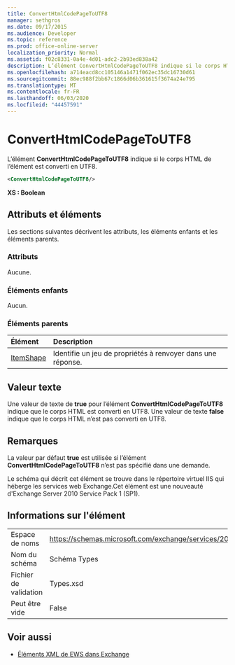 ```yaml
---
title: ConvertHtmlCodePageToUTF8
manager: sethgros
ms.date: 09/17/2015
ms.audience: Developer
ms.topic: reference
ms.prod: office-online-server
localization_priority: Normal
ms.assetid: f02c8331-0a4e-4d01-adc2-2b93ed838a42
description: L’élément ConvertHtmlCodePageToUTF8 indique si le corps HTML de l’élément est converti en UTF8.
ms.openlocfilehash: a714eacd8cc105146a1471f062ec35dc16730d61
ms.sourcegitcommit: 88ec988f2bb67c1866d06b361615f3674a24e795
ms.translationtype: MT
ms.contentlocale: fr-FR
ms.lasthandoff: 06/03/2020
ms.locfileid: "44457591"
---
```

# <a name="converthtmlcodepagetoutf8"></a>ConvertHtmlCodePageToUTF8

L’élément **ConvertHtmlCodePageToUTF8** indique si le corps HTML de l’élément est converti en UTF8. 
  
```XML
<ConvertHtmlCodePageToUTF8/>
```

 **XS : Boolean**
## <a name="attributes-and-elements"></a>Attributs et éléments

Les sections suivantes décrivent les attributs, les éléments enfants et les éléments parents.
  
### <a name="attributes"></a>Attributs

Aucune.
  
### <a name="child-elements"></a>Éléments enfants

Aucun.
  
### <a name="parent-elements"></a>Éléments parents

|**Élément**|**Description**|
|:-----|:-----|
|[ItemShape](itemshape.md) <br/> |Identifie un jeu de propriétés à renvoyer dans une réponse.  <br/> |
   
## <a name="text-value"></a>Valeur texte

Une valeur de texte de **true** pour l’élément **ConvertHtmlCodePageToUTF8** indique que le corps HTML est converti en UTF8. Une valeur de texte **false** indique que le corps HTML n’est pas converti en UTF8. 
  
## <a name="remarks"></a>Remarques

La valeur par défaut **true** est utilisée si l’élément **ConvertHtmlCodePageToUTF8** n’est pas spécifié dans une demande. 
  
Le schéma qui décrit cet élément se trouve dans le répertoire virtuel IIS qui héberge les services web Exchange.Cet élément est une nouveauté d'Exchange Server 2010 Service Pack 1 (SP1).
  
## <a name="element-information"></a>Informations sur l'élément

|||
|:-----|:-----|
|Espace de noms  <br/> |https://schemas.microsoft.com/exchange/services/2006/types  <br/> |
|Nom du schéma  <br/> |Schéma Types  <br/> |
|Fichier de validation  <br/> |Types.xsd  <br/> |
|Peut être vide  <br/> |False  <br/> |
   
## <a name="see-also"></a>Voir aussi



- [Éléments XML de EWS dans Exchange](ews-xml-elements-in-exchange.md)

